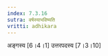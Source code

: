 ```yaml
---
index: 7.3.16
sutra: वर्षस्याभविष्यति
vritti: adhikara
---
```


 अङ्गस्य [6।4।1]  उत्तरपदस्य [7।3।10] 